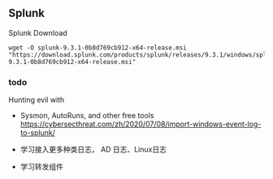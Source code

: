 ## Splunk

Splunk Download

```
wget -O splunk-9.3.1-0b8d769cb912-x64-release.msi "https://download.splunk.com/products/splunk/releases/9.3.1/windows/splunk-9.3.1-0b8d769cb912-x64-release.msi"
```

### todo
Hunting evil with 
- Sysmon, AutoRuns, and other free tools
https://cybersecthreat.com/zh/2020/07/08/import-windows-event-log-to-splunk/

- 学习接入更多种类日志， AD 日志、Linux日志

- 学习转发组件
